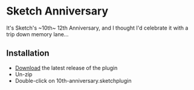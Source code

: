 # Sketch Anniversary

It's Sketch's ~10th~ 12th Anniversary, and I thought I'd celebrate it with a trip down memory lane...

## Installation

- [Download](https://github.com/bomberstudios/10th-anniversary/releases/latest/download/10th-anniversary.sketchplugin.zip) the latest release of the plugin
- Un-zip
- Double-click on 10th-anniversary.sketchplugin

